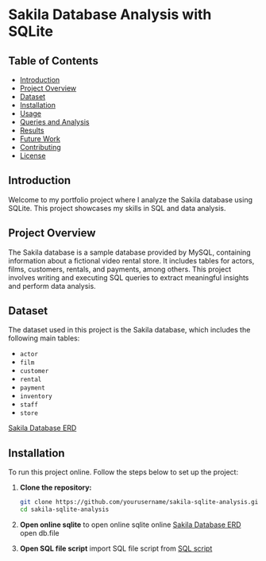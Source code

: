 # Sakila Database Analysis with SQLite

## Table of Contents
- [Introduction](#introduction)
- [Project Overview](#project-overview)
- [Dataset](#dataset)
- [Installation](#installation)
- [Usage](#usage)
- [Queries and Analysis](#queries-and-analysis)
- [Results](#results)
- [Future Work](#future-work)
- [Contributing](#contributing)
- [License](#license)

## Introduction
Welcome to my portfolio project where I analyze the Sakila database using SQLite. This project showcases my skills in SQL and data analysis.

## Project Overview
The Sakila database is a sample database provided by MySQL, containing information about a fictional video rental store. It includes tables for actors, films, customers, rentals, and payments, among others. This project involves writing and executing SQL queries to extract meaningful insights and perform data analysis.

## Dataset
The dataset used in this project is the Sakila database, which includes the following main tables:
- `actor`
- `film`
- `customer`
- `rental`
- `payment`
- `inventory`
- `staff`
- `store`

[Sakila Database ERD](https://github.com/Kittisak-M/Sakila-Database-Analysis-with-SQLite/raw/main/SQLite3%20Sakila%20Sample%20Database%20ERD.png)

## Installation
To run this project online. Follow the steps below to set up the project:

1. **Clone the repository:**
   ```bash
   git clone https://github.com/yourusername/sakila-sqlite-analysis.git
   cd sakila-sqlite-analysis

2. **Open online sqlite**
   to open online sqlite online [Sakila Database ERD](https://sqliteonline.com/)
   open db.file

3. **Open SQL file script**
    import SQL file script from [SQL script](https://github.com/Kittisak-M/Sakila-Database-Analysis-with-SQLite/tree/main/sql_script)
